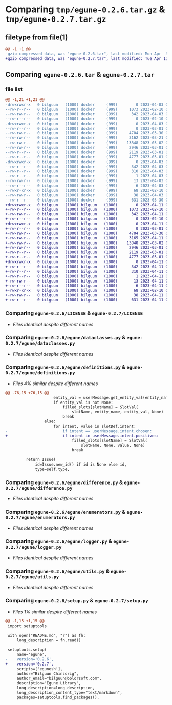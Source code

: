 # Comparing `tmp/egune-0.2.6.tar.gz` & `tmp/egune-0.2.7.tar.gz`

## filetype from file(1)

```diff
@@ -1 +1 @@
-gzip compressed data, was "egune-0.2.6.tar", last modified: Mon Apr  3 08:06:58 2023, max compression
+gzip compressed data, was "egune-0.2.7.tar", last modified: Tue Apr 11 02:52:42 2023, max compression
```

## Comparing `egune-0.2.6.tar` & `egune-0.2.7.tar`

### file list

```diff
@@ -1,21 +1,21 @@
-drwxrwxr-x   0 bilguun   (1000) docker     (999)        0 2023-04-03 08:06:58.984581 egune-0.2.6/
--rw-r--r--   0 bilguun   (1000) docker     (999)     1073 2023-02-10 02:45:00.000000 egune-0.2.6/LICENSE
--rw-rw-r--   0 bilguun   (1000) docker     (999)      342 2023-04-03 08:06:58.984581 egune-0.2.6/PKG-INFO
--rw-r--r--   0 bilguun   (1000) docker     (999)        0 2023-02-10 02:45:00.000000 egune-0.2.6/README.md
-drwxrwxr-x   0 bilguun   (1000) docker     (999)        0 2023-04-03 08:06:58.984581 egune-0.2.6/egune/
--rw-r--r--   0 bilguun   (1000) docker     (999)        0 2023-03-01 04:05:07.000000 egune-0.2.6/egune/__init__.py
--rw-rw-r--   0 bilguun   (1000) docker     (999)     4704 2023-03-30 06:15:28.000000 egune-0.2.6/egune/dataclasses.py
--rw-rw-r--   0 bilguun   (1000) docker     (999)     3162 2023-03-21 04:20:36.000000 egune-0.2.6/egune/definitions.py
--rw-rw-r--   0 bilguun   (1000) docker     (999)    13848 2023-03-02 07:34:54.000000 egune-0.2.6/egune/difference.py
--rw-rw-r--   0 bilguun   (1000) docker     (999)     2946 2023-03-01 03:20:55.000000 egune-0.2.6/egune/enumerators.py
--rw-r--r--   0 bilguun   (1000) docker     (999)     2119 2023-03-01 07:45:48.000000 egune-0.2.6/egune/logger.py
--rw-r--r--   0 bilguun   (1000) docker     (999)     4777 2023-03-01 03:10:50.000000 egune-0.2.6/egune/utils.py
-drwxrwxr-x   0 bilguun   (1000) docker     (999)        0 2023-04-03 08:06:58.984581 egune-0.2.6/egune.egg-info/
--rw-r--r--   0 bilguun   (1000) docker     (999)      342 2023-04-03 08:06:58.000000 egune-0.2.6/egune.egg-info/PKG-INFO
--rw-r--r--   0 bilguun   (1000) docker     (999)      310 2023-04-03 08:06:58.000000 egune-0.2.6/egune.egg-info/SOURCES.txt
--rw-r--r--   0 bilguun   (1000) docker     (999)        1 2023-04-03 08:06:58.000000 egune-0.2.6/egune.egg-info/dependency_links.txt
--rw-rw-r--   0 bilguun   (1000) docker     (999)       13 2023-04-03 08:06:58.000000 egune-0.2.6/egune.egg-info/requires.txt
--rw-r--r--   0 bilguun   (1000) docker     (999)        6 2023-04-03 08:06:58.000000 egune-0.2.6/egune.egg-info/top_level.txt
--rwxr-xr-x   0 bilguun   (1000) docker     (999)       68 2023-02-10 02:45:00.000000 egune-0.2.6/egunesh
--rw-rw-r--   0 bilguun   (1000) docker     (999)       38 2023-04-03 08:06:58.984581 egune-0.2.6/setup.cfg
--rw-r--r--   0 bilguun   (1000) docker     (999)      631 2023-03-30 06:17:28.000000 egune-0.2.6/setup.py
+drwxrwxr-x   0 bilguun   (1000) bilguun   (1000)        0 2023-04-11 02:52:42.567734 egune-0.2.7/
+-rw-r--r--   0 bilguun   (1000) bilguun   (1000)     1073 2023-02-10 02:45:00.000000 egune-0.2.7/LICENSE
+-rw-rw-r--   0 bilguun   (1000) bilguun   (1000)      342 2023-04-11 02:52:42.567734 egune-0.2.7/PKG-INFO
+-rw-r--r--   0 bilguun   (1000) bilguun   (1000)        0 2023-02-10 02:45:00.000000 egune-0.2.7/README.md
+drwxrwxr-x   0 bilguun   (1000) bilguun   (1000)        0 2023-04-11 02:52:42.567734 egune-0.2.7/egune/
+-rw-r--r--   0 bilguun   (1000) bilguun   (1000)        0 2023-03-01 04:05:07.000000 egune-0.2.7/egune/__init__.py
+-rw-rw-r--   0 bilguun   (1000) bilguun   (1000)     4704 2023-03-30 06:15:28.000000 egune-0.2.7/egune/dataclasses.py
+-rw-rw-r--   0 bilguun   (1000) bilguun   (1000)     3165 2023-04-11 02:52:07.000000 egune-0.2.7/egune/definitions.py
+-rw-rw-r--   0 bilguun   (1000) bilguun   (1000)    13848 2023-03-02 07:34:54.000000 egune-0.2.7/egune/difference.py
+-rw-rw-r--   0 bilguun   (1000) bilguun   (1000)     2946 2023-03-01 03:20:55.000000 egune-0.2.7/egune/enumerators.py
+-rw-r--r--   0 bilguun   (1000) bilguun   (1000)     2119 2023-03-01 07:45:48.000000 egune-0.2.7/egune/logger.py
+-rw-r--r--   0 bilguun   (1000) bilguun   (1000)     4777 2023-03-01 03:10:50.000000 egune-0.2.7/egune/utils.py
+drwxrwxr-x   0 bilguun   (1000) bilguun   (1000)        0 2023-04-11 02:52:42.567734 egune-0.2.7/egune.egg-info/
+-rw-r--r--   0 bilguun   (1000) bilguun   (1000)      342 2023-04-11 02:52:42.000000 egune-0.2.7/egune.egg-info/PKG-INFO
+-rw-r--r--   0 bilguun   (1000) bilguun   (1000)      310 2023-04-11 02:52:42.000000 egune-0.2.7/egune.egg-info/SOURCES.txt
+-rw-r--r--   0 bilguun   (1000) bilguun   (1000)        1 2023-04-11 02:52:42.000000 egune-0.2.7/egune.egg-info/dependency_links.txt
+-rw-rw-r--   0 bilguun   (1000) bilguun   (1000)       13 2023-04-11 02:52:42.000000 egune-0.2.7/egune.egg-info/requires.txt
+-rw-r--r--   0 bilguun   (1000) bilguun   (1000)        6 2023-04-11 02:52:42.000000 egune-0.2.7/egune.egg-info/top_level.txt
+-rwxr-xr-x   0 bilguun   (1000) bilguun   (1000)       68 2023-02-10 02:45:00.000000 egune-0.2.7/egunesh
+-rw-rw-r--   0 bilguun   (1000) bilguun   (1000)       38 2023-04-11 02:52:42.567734 egune-0.2.7/setup.cfg
+-rw-r--r--   0 bilguun   (1000) bilguun   (1000)      631 2023-04-11 02:52:22.000000 egune-0.2.7/setup.py
```

### Comparing `egune-0.2.6/LICENSE` & `egune-0.2.7/LICENSE`

 * *Files identical despite different names*

### Comparing `egune-0.2.6/egune/dataclasses.py` & `egune-0.2.7/egune/dataclasses.py`

 * *Files identical despite different names*

### Comparing `egune-0.2.6/egune/definitions.py` & `egune-0.2.7/egune/definitions.py`

 * *Files 4% similar despite different names*

```diff
@@ -76,15 +76,15 @@
                     entity_val = userMessage.get_entity_val(entity_name)
                     if entity_val is not None:
                         filled_slots[slotName] = SlotVal(
                             slotName, entity_name, entity_val, None)
                         break
                 else:
                     for intent, value in slotDef.intent:
-                        if intent == userMessage.intent.chosen:
+                        if intent in userMessage.intent.positives:
                             filled_slots[slotName] = SlotVal(
                                 slotName, None, value, None)
                             break
 
         return Issue(
             id=Issue.new_id() if id is None else id,
             type=self.type,
```

### Comparing `egune-0.2.6/egune/difference.py` & `egune-0.2.7/egune/difference.py`

 * *Files identical despite different names*

### Comparing `egune-0.2.6/egune/enumerators.py` & `egune-0.2.7/egune/enumerators.py`

 * *Files identical despite different names*

### Comparing `egune-0.2.6/egune/logger.py` & `egune-0.2.7/egune/logger.py`

 * *Files identical despite different names*

### Comparing `egune-0.2.6/egune/utils.py` & `egune-0.2.7/egune/utils.py`

 * *Files identical despite different names*

### Comparing `egune-0.2.6/setup.py` & `egune-0.2.7/setup.py`

 * *Files 1% similar despite different names*

```diff
@@ -1,15 +1,15 @@
 import setuptools
 
 with open("README.md", "r") as fh:
     long_description = fh.read()
 
 setuptools.setup(
     name='egune',
-    version='0.2.6',
+    version='0.2.7',
     scripts=['egunesh'],
     author="Bilguun Chinzorig",
     author_email="bilguun@bolorsoft.com",
     description="Egune Library",
     long_description=long_description,
     long_description_content_type="text/markdown",
     packages=setuptools.find_packages(),
```

